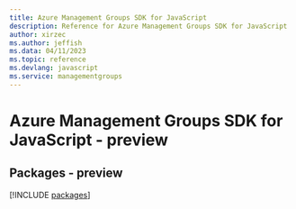 ```yaml
---
title: Azure Management Groups SDK for JavaScript
description: Reference for Azure Management Groups SDK for JavaScript
author: xirzec
ms.author: jeffish
ms.data: 04/11/2023
ms.topic: reference
ms.devlang: javascript
ms.service: managementgroups
---
```

# Azure Management Groups SDK for JavaScript - preview
## Packages - preview
[!INCLUDE [packages](management-groups-index.md)]